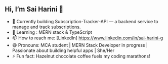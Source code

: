 ## Hi, I’m Sai Harini 👋


- 🔭 Currently building Subscription-Tracker-API — a backend service to manage and track subscriptions.
- 🌱 Learning : MERN stack & TypeScript  
- 📫 How to reach me: [LinkedIn] https://www.linkedin.com/in/sai-harini-g
- 😄 Pronouns: MCA student | MERN Stack Developer in progress | Passionate about building helpful apps | She/Her
- ⚡ Fun fact: Hazelnut chocolate coffee fuels my coding marathons!

